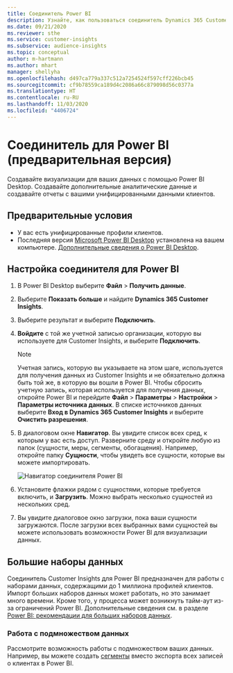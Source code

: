 ```yaml
---
title: Соединитель Power BI
description: Узнайте, как пользоваться соединитель Dynamics 365 Customer Insights в Power BI.
ms.date: 09/21/2020
ms.reviewer: sthe
ms.service: customer-insights
ms.subservice: audience-insights
ms.topic: conceptual
author: m-hartmann
ms.author: mhart
manager: shellyha
ms.openlocfilehash: d497ca779a337c512a7254524f597cff226bcb45
ms.sourcegitcommit: cf9b78559ca189d4c2086a66c879098d56c0377a
ms.translationtype: HT
ms.contentlocale: ru-RU
ms.lasthandoff: 11/03/2020
ms.locfileid: "4406724"
---
```

# <a name="connector-for-power-bi-preview"></a>Соединитель для Power BI (предварительная версия)

Создавайте визуализации для ваших данных с помощью Power BI Desktop. Создавайте дополнительные аналитические данные и создавайте отчеты с вашими унифицированными данными клиентов.

## <a name="prerequisites"></a>Предварительные условия

- У вас есть унифицированные профили клиентов.
- Последняя версия [Microsoft Power BI Desktop](https://powerbi.microsoft.com/desktop/) установлена на вашем компьютере. [Дополнительные сведения о Power BI Desktop](https://docs.microsoft.com/power-bi/desktop-what-is-desktop).

## <a name="configure-the-connector-for-power-bi"></a>Настройка соединителя для Power BI

1. В Power BI Desktop выберите **Файл** > **Получить данные**.

1. Выберите **Показать больше** и найдите **Dynamics 365 Customer Insights**.

1. Выберите результат и выберите **Подключить**.

1. **Войдите** с той же учетной записью организации, которую вы используете для Customer Insights, и выберите **Подключить**.
   > [!NOTE]
   > Учетная запись, которую вы указываете на этом шаге, используется для получения данных из Customer Insights и не обязательно должна быть той же, в которую вы вошли в Power BI. Чтобы сбросить учетную запись, которая используется для получения данных, откройте Power BI и перейдите **Файл** > **Параметры** > **Настройки** > **Параметры источника данных**. В списке источников данных выберите **Вход в Dynamics 365 Customer Insights** и выберите **Очистить разрешения**.  

1. В диалоговом окне **Навигатор**. Вы увидите список всех сред, к которым у вас есть доступ. Разверните среду и откройте любую из папок (сущности, меры, сегменты, обогащения). Например, откройте папку **Сущности**, чтобы увидеть все сущности, которые вы можете импортировать.

   ![Навигатор соединителя Power BI](media/power-bi-navigator.png "Навигатор соединителя Power BI")

1. Установите флажки рядом с сущностями, которые требуется включить, и **Загрузить**. Можно выбрать несколько сущностей из нескольких сред.

1. Вы увидите диалоговое окно загрузки, пока ваши сущности загружаются. После загрузки всех выбранных вами сущностей вы можете использовать возможности Power BI для визуализации данных.

## <a name="large-data-sets"></a>Большие наборы данных

Соединитель Customer Insights для Power BI предназначен для работы с наборами данных, содержащими до 1 миллиона профилей клиентов. Импорт больших наборов данных может работать, но это занимает много времени. Кроме того, у процесса может возникнуть тайм-аут из-за ограничений Power BI. Дополнительные сведения см. в разделе [Power BI: рекомендации для больших наборов данных](https://docs.microsoft.com/power-bi/admin/service-premium-what-is#large-datasets). 

### <a name="work-with-a-subset-of-data"></a>Работа с подмножеством данных

Рассмотрите возможность работы с подмножеством ваших данных. Например, вы можете создать [сегменты](segments.md) вместо экспорта всех записей о клиентах в Power BI.
